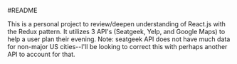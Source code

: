#README

This is a personal project to review/deepen understanding of React.js with the Redux pattern. It utilizes 3 API's (Seatgeek, Yelp, and Google Maps) to help a user plan their evening. Note: seatgeek API does not have much data for non-major US cities--I'll be looking to correct this with perhaps another API to account for that. 
